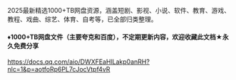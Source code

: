 2025最新精选1000+TB网盘资源，涵盖短剧、影视、小说、软件、教育、游戏、教程、戏曲、综艺、体育、自考等，已全部归类整理。

#### ♦1000+TB网盘文件（主要夸克和百度），不定期更新内容，欢迎收藏此文档★永久免费分享
https://docs.qq.com/aio/DWXFEaHlLakp0anRH?nlc=1&p=aotfoRp6PL7cJocVtpf4vR
